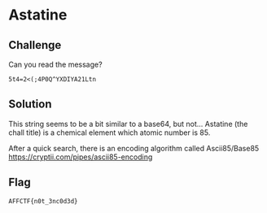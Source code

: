 # Astatine

## Challenge

Can you read the message?

```
5t4=2<(;4P0Q^YXDIYA21Ltn
```

## Solution

This string seems to be a bit similar to a base64, but not... Astatine (the chall title) is a chemical element which atomic number is 85.

After a quick search, there is an encoding algorithm called Ascii85/Base85 https://cryptii.com/pipes/ascii85-encoding

## Flag

```
AFFCTF{n0t_3nc0d3d}
```